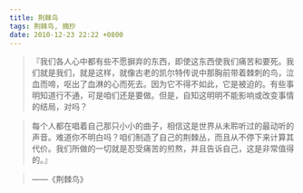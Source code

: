 ```yaml
---
title: 荆棘鸟
tags: 荆棘鸟, 摘抄
date: 2010-12-23 22:22 +0800
---
```



> 『我们各人心中都有些不愿摒弃的东西，即使这东西使我们痛苦和要死。我们就是我们，就是这样，就像古老的凯尔特传说中那胸前带着棘刺的鸟，泣血而啼，呕出了血淋的心而死去。因为它不得不如此，它是被迫的。有些事明知道行不通，可是咱们还是要做。但是，自知这明明不能影响或改变事情的结局，对吗？

> 每个人都在唱着自己那只小小的曲子，相信这是世界从未聆听过的最动听的声音。难道你不明白吗？咱们制造了自己的荆棘丛，而且从不停下来计算其代价。我们所做的一切就是忍受痛苦的煎熬，并且告诉自己，这是非常值得的。』

> ——《荆棘鸟》

